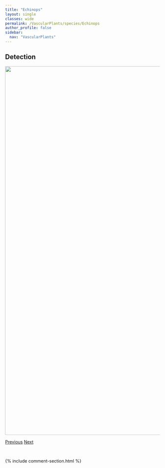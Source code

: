 ```yaml
---
title: "Echinops"
layout: single
classes: wide
permalink: /VascularPlants/species/Echinops
author_profile: false
sidebar:
  nav: "VascularPlants"
---
```


<h2>Detection</h2>

<a href="https://drive.google.com/uc?export=view&id=1Efu8Q9kdjR0f6XfE_uvYy_Zf3WbEx0j7">
<img src="https://drive.google.com/uc?export=view&id=1Efu8Q9kdjR0f6XfE_uvYy_Zf3WbEx0j7" height = "1200" width = "800">
</a>


<a href="/DevelopmentWebsite/VascularPlants/species/EchinochloaMuricata" class="pagination--pager" title="Echinochloa muricata">Previous</a> <a href="/DevelopmentWebsite/VascularPlants/species/EchinopsisPeruviana" class="pagination--pager" title="Echinopsis peruviana">Next</a>

<p>&nbsp;</p>

{% include comment-section.html %}
